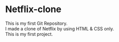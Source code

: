 # Netflix-clone
This is my first Git Repository.
<br>
I made a clone of Netflix by using HTML & CSS only.
<br>
This is my first project.